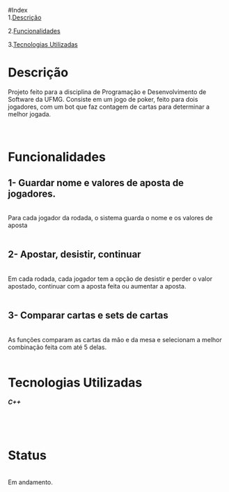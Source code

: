 #Index<br>
1.[Descrição](#Descrição)

2.[Funcionalidades](#funcionalidades) 

3.[Tecnologias Utilizadas](#tecnologias)

<h1 id = Descrição>Descrição</h1>  

Projeto feito para a disciplina de Programação e Desenvolvimento de Software da UFMG. Consiste em um jogo de poker, feito para dois jogadores, com um bot que faz contagem de cartas para determinar a melhor jogada.
<br><br><br>
<h1 id = funcionalidades>Funcionalidades</h1>

<h2>1- Guardar nome e valores de aposta de jogadores.<br></h2>
<br>
Para cada jogador da rodada, o sistema guarda o nome e os valores de aposta<br><br>

<h2>2- Apostar, desistir, continuar</h2><br>
Em cada rodada, cada jogador tem a opção de desistir e perder o valor apostado, continuar com a aposta feita ou aumentar a aposta.<br><br>

<h2>3- Comparar cartas e sets de cartas</h2> <br>
As funções comparam as cartas da mão e da mesa e selecionam a melhor combinação feita com até 5 delas.<br><br>


<h1 id = Tecnologias>Tecnologias Utilizadas</h1>

<h5>C++</h4>
<br><br>

<h1 id -Bot>Status</h1><br>
Em andamento.









